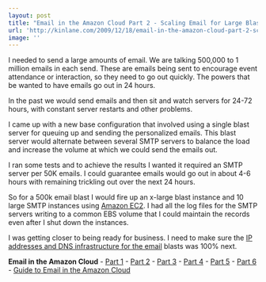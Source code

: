 ```yaml
---
layout: post
title: "Email in the Amazon Cloud Part 2 - Scaling Email for Large Blasts"
url: 'http://kinlane.com/2009/12/18/email-in-the-amazon-cloud-part-2-scaling-email-for-large-blasts/'
image: ''
---
```


I needed to send a large amounts of email. We are talking 500,000 to 1 million emails in each send. These are emails being sent to encourage event attendance or interaction, so they need to go out quickly. The powers that be wanted to have emails go out in 24 hours.

In the past we would send emails and then sit and watch servers for 24-72 hours, with constant server restarts and other problems.

I came up with a new base configuration that involved using a single blast server for queuing up and sending the personalized emails. This blast server would alternate between several SMTP servers to balance the load and increase the volume at which we could send the emails out.

I ran some tests and to achieve the results I wanted it required an SMTP server per 50K emails. I could guarantee emails would go out in about 4-6 hours with remaining trickling out over the next 24 hours.

So for a 500k email blast I would fire up an x-large blast instance and 10 large SMTP instances using [Amazon EC2][1]. I had all the log files for the SMTP servers writing to a common EBS volume that I could maintain the records even after I shut down the instances.

I was getting closer to being ready for business. I need to make sure the [IP addresses and DNS infrastructure for the email][2] blasts was 100% next.

**Email in the Amazon Cloud** \- [Part 1][3] \- [Part 2][4] \- [Part 3][5] \- [Part 4][6] \- [Part 5][7] \- [Part 6][8] \- [Guide to Email in the Amazon Cloud][9]

   [1]: http://aws.amazon.com/ec2/
   [2]: http://www.kinlane.com/?p=1100
   [3]: ../?p=1095
   [4]: ../?p=1098
   [5]: ../?p=1100
   [6]: ../?p=1102
   [7]: ../?p=1104
   [8]: ../?p=1106
   [9]: ../2010/07/email-infrastructure-in-the-amazon-cloud/
